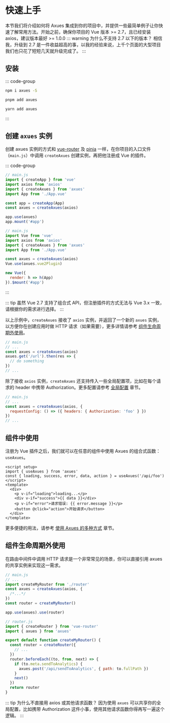 # 快速上手

本节我们将介绍如何将 Axues 集成到你的项目中，并提供一些最简单例子让你快速了解常用方法。开始之前，确保你项目的 Vue 版本 >= 2.7，且已经安装 axios，建议版本最好 >= 1.0.0
::: warning 为什么不支持 2.7 以下的版本？
相信我，升级到 2.7 是一件收益超高的事，以我的经验来说，上千个页面的大型项目我们也只花了短短几天就升级完成了。
:::

## 安装

::: code-group

```bash [npm]
npm i axues -S
```

```bash [pnpm]
pnpm add axues
```

```bash [yarn]
yarn add axues
```

:::

## 创建 `axues` 实例

创建 axues 实例的方式和 [vue-router](https://github.com/vuejs/router) 及 [pinia](https://github.com/vuejs/pinia#usage) 一样，在你项目的入口文件（`main.js`）中调用 `createAxues` 创建实例，再把他注册成 Vue 的插件。

::: code-group

```js [Vue 3.x]
// main.js
import { createApp } from 'vue'
import axios from 'axios'
import { createAxues } from 'axues'
import App from './App.vue'

const app = createApp(App)
const axues = createAxues(axios)

app.use(axues)
app.mount('#app')
```

```js [Vue 2.7]
// main.js
import Vue from 'vue'
import axios from 'axios'
import { createAxues } from 'axues'
import App from './App.vue'

const axues = createAxues(axios)
Vue.use(axues.vue2Plugin)

new Vue({
  render: h => h(App)
}).$mount('#app')
```

:::

::: tip
虽然 Vue 2.7 支持了组合式 API，但注册插件的方式无法与 Vue 3.x 一致，请根据你的需求进行选择。
:::

以上示例中，`createAxues` 接收了 `axios` 实例，并返回了一个新的 `axues` 实例，以方便你在创建应用时做 HTTP 请求（如果需要），更多详情请参考 [组件生命周期外使用](#组件生命周期外使用)。

```javascript
// main.js
// ...
const axues = createAxues(axios)
axues.get('/url').then(res => {
  // do something
})
// ...
```

除了接收 `axios` 实例，`createAxues` 还支持传入一些全局配置项，比如在每个请求的 header 中携带 Authorization。更多配置请参考 [全局配置]() 章节。

```javascript
// main.js
// ...
const axues = createAxues(axios, {
  requestConfig: () => ({ headers: { Authorization: 'foo' } })
})
// ...
```

## 组件中使用

注册为 Vue 插件之后，我们就可以在任意的组件中使用 Axues 的组合式函数：`useAxues`。

```vue
<script setup>
import { useAxues } from 'axues'
const { loading, success, error, data, action } = useAxues('/api/foo')
</script>
<template>
  <div>
    <p v-if="loading">loading...</p>
    <div v-if="success">{{ data }}</div>
    <p v-if="error">请求错误: {{ error.message }}</p>
    <button @click="action">开始请求</button>
  </div>
</template>
```

更多便捷的用法，请参考 [使用 Axues 的多种方式]() 章节。

## 组件生命周期外使用

在路由中间件中调用 HTTP 请求是一个非常常见的场景，你可以直接引用 axues 的共享实例来实现这一需求。

```javascript
// main.js
// ...
import createMyRouter from './router'
const axues = createAxues(axios, {
  /*...*/
})
const router = createMyRouter()

app.use(axues).use(router)
```

```javascript
// router.js
import { createRouter } from 'vue-router'
import { axues } from 'axues'

export default function createMyRouter() {
  const router = createRouter({
    // ...
  })
  router.beforeEach((to, from, next) => {
    if (to.meta.sendToAnalytics) {
      axues.post('/api/sendToAnalytics', { path: to.fullPath })
    }
    next()
  })
  return router
}
```

::: tip 为什么不直接用 axios 或其他请求函数？
因为使用 `axues` 可以共享你的全局配置，比如携带 Authorization 这件小事，使用其他请求函数你得再写一遍这个逻辑。
:::
